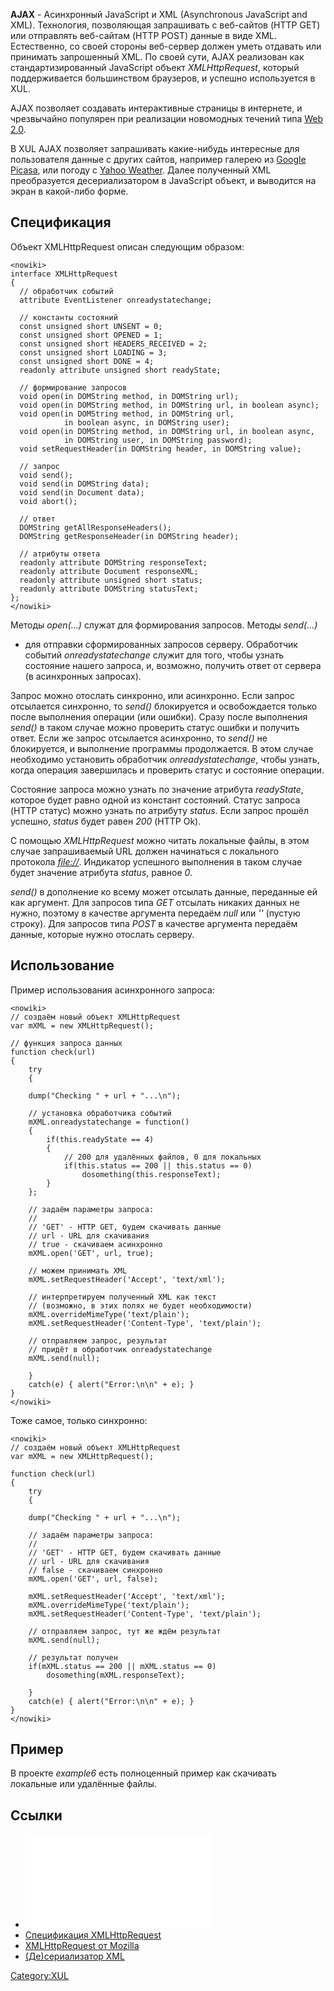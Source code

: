**AJAX** - Асинхронный JavaScript и XML (Asynchronous JavaScript and
XML). Технология, позволяющая запрашивать с веб-сайтов (HTTP GET) или
отправлять веб-сайтам (HTTP POST) данные в виде XML. Естественно, со
своей стороны веб-сервер должен уметь отдавать или принимать
запрошенный XML. По своей сути, AJAX реализован как
стандартизированный JavaScript объект *XMLHttpRequest*,
который поддерживается большинством браузеров, и успешно
используется в XUL.

AJAX позволяет создавать интерактивные страницы в интернете, и
чрезвычайно популярен при реализации новомодных течений типа
[Web 2.0](http://ru.wikipedia.org/wiki/Web_2.0).

В XUL AJAX позволяет запрашивать какие-нибудь интересные для
пользователя данные с других сайтов, например галерею из
[Google Picasa](http://picasaweb.google.com), или погоду с [Yahoo
Weather](http://weather.yahoo.com/). Далее полученный XML преобразуется
десериализатором в JavaScript объект, и выводится на экран в какой-либо
форме.

## Спецификация

Объект XMLHttpRequest описан следующим образом:

    <nowiki>
    interface XMLHttpRequest
    {
      // обработчик событий
      attribute EventListener onreadystatechange;
    
      // константы состояний
      const unsigned short UNSENT = 0;
      const unsigned short OPENED = 1;
      const unsigned short HEADERS_RECEIVED = 2;
      const unsigned short LOADING = 3;
      const unsigned short DONE = 4;
      readonly attribute unsigned short readyState;
    
      // формирование запросов
      void open(in DOMString method, in DOMString url);
      void open(in DOMString method, in DOMString url, in boolean async);
      void open(in DOMString method, in DOMString url,
                in boolean async, in DOMString user);
      void open(in DOMString method, in DOMString url, in boolean async,
                in DOMString user, in DOMString password);
      void setRequestHeader(in DOMString header, in DOMString value);
    
      // запрос
      void send();
      void send(in DOMString data);
      void send(in Document data);
      void abort();
    
      // ответ
      DOMString getAllResponseHeaders();
      DOMString getResponseHeader(in DOMString header);
    
      // атрибуты ответа
      readonly attribute DOMString responseText;
      readonly attribute Document responseXML;
      readonly attribute unsigned short status;
      readonly attribute DOMString statusText;
    };
    </nowiki>

Методы *open(...)* служат для формирования запросов. Методы *send(...)*
- для отправки сформированных запросов серверу. Обработчик событий
*onreadystatechange* служит для того, чтобы узнать состояние нашего
запроса, и, возможно, получить ответ от сервера (в асинхронных
запросах).

Запрос можно отослать синхронно, или асинхронно. Если запрос отсылается
синхронно, то *send()* блокируется и освобождается только после
выполнения операции (или ошибки). Сразу после выполнения
*send()* в таком случае можно проверить статус ошибки и получить ответ.
Если же запрос отсылается асинхронно, то *send()* не блокируется, и
выполнение программы продолжается. В этом случае необходимо
установить обработчик *onreadystatechange*, чтобы узнать, когда
операция завершилась и проверить статус и состояние операции.

Состояние запроса можно узнать по значение атрибута *readyState*,
которое будет равно одной из констант состояний. Статус запроса
(HTTP статус) можно узнать по атрибуту *status*. Если запрос прошёл
успешно, *status* будет равен *200* (HTTP Ok).

С помощью *XMLHttpRequest* можно читать локальные файлы, в этом случае
запрашиваемый URL должен начинаться с локального протокола
*<file://>*. Индикатор успешного выполнения в таком случае будет
значение атрибута *status*, равное *0*.

*send()* в дополнение ко всему может отсылать данные, переданные ей как
аргумент. Для запросов типа *GET* отсылать никаких данных не нужно,
поэтому в качестве аргумента передаём *null* или *''* (пустую
строку). Для запросов типа *POST* в качестве аргумента передаём
данные, которые нужно отослать серверу.

## Использование

Пример использования асинхронного запроса:

    <nowiki>
    // создаём новый объект XMLHttpRequest
    var mXML = new XMLHttpRequest();
    
    // функция запроса данных
    function check(url)
    {
        try
        {
    
        dump("Checking " + url + "...\n");
    
        // установка обработчика событий
        mXML.onreadystatechange = function()
        {
            if(this.readyState == 4)
            {
                // 200 для удалённых файлов, 0 для локальных
                if(this.status == 200 || this.status == 0)
                    dosomething(this.responseText);
            }
        };
    
        // задаём параметры запроса:
        //
        // 'GET' - HTTP GET, будем скачивать данные
        // url - URL для скачивания
        // true - скачиваем асинхронно
        mXML.open('GET', url, true);
    
        // можем принимать XML
        mXML.setRequestHeader('Accept', 'text/xml');
    
        // интерпретируем полученный XML как текст
        // (возможно, в этих полях не будет необходимости)
        mXML.overrideMimeType('text/plain');
        mXML.setRequestHeader('Content-Type', 'text/plain');
    
        // отправляем запрос, результат
        // придёт в обработчик onreadystatechange
        mXML.send(null);
    
        }
        catch(e) { alert("Error:\n\n" + e); }
    }
    </nowiki>

Тоже самое, только синхронно:

    <nowiki>
    // создаём новый объект XMLHttpRequest
    var mXML = new XMLHttpRequest();
    
    function check(url)
    {
        try
        {
    
        dump("Checking " + url + "...\n");
    
        // задаём параметры запроса:
        //
        // 'GET' - HTTP GET, будем скачивать данные
        // url - URL для скачивания
        // false - скачиваем синхронно
        mXML.open('GET', url, false);
    
        mXML.setRequestHeader('Accept', 'text/xml');
        mXML.overrideMimeType('text/plain');
        mXML.setRequestHeader('Content-Type', 'text/plain');
    
        // отправляем запрос, тут же ждём результат
        mXML.send(null);
    
        // результат получен
        if(mXML.status == 200 || mXML.status == 0)
            dosomething(mXML.responseText);
    
        }
        catch(e) { alert("Error:\n\n" + e); }
    }
    </nowiki>

## Пример

В проекте *example6* есть полноценный пример как скачивать локальные или
удалённые файлы.

## Ссылки

  - ![ Исходники example6 (переименуйте в .tar.bz2)](example6.tar.bz2
    " Исходники example6 (переименуйте в .tar.bz2)")
  - [Спецификация
    XMLHttpRequest](http://www.w3.org/TR/2007/WD-XMLHttpRequest-20071026/)
  - [XMLHttpRequest от
    Mozilla](http://developer.mozilla.org/en/docs/XMLHttpRequest)
  - [(Де)сериализатор
    XML](http://www.kawa.net/works/js/xml/objtree-e.html)

[Category:XUL](Category:XUL "wikilink")

